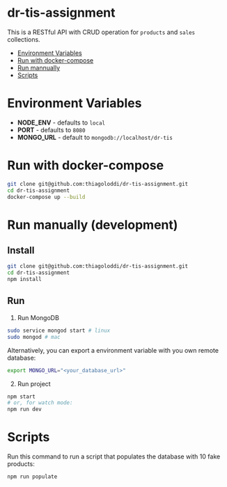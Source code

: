 # dr-tis-assignment

This is a RESTful API with CRUD operation for `products` and `sales` collections.

- [Environment Variables](#environment-variables)
- [Run with docker-compose](#run-with-docker-compose)
- [Run mannually](#run-manually-(development))
- [Scripts](#scripts)
# Environment Variables
- **NODE_ENV** - defaults to `local`
- **PORT** - defaults to `8080`
- **MONGO_URL** - default to `mongodb://localhost/dr-tis`

# Run with docker-compose
```bash
git clone git@github.com:thiagoloddi/dr-tis-assignment.git
cd dr-tis-assignment
docker-compose up --build
```

# Run manually (development)

## Install
```bash
git clone git@github.com:thiagoloddi/dr-tis-assignment.git
cd dr-tis-assignment
npm install
```

## Run

1. Run MongoDB
```bash
sudo service mongod start # linux
sudo mongod # mac
```
Alternatively, you can export a environment variable with you own remote database:
```bash
export MONGO_URL="<your_database_url>"
```

2. Run project
```bash
npm start
# or, for watch mode:
npm run dev
```

# Scripts
Run this command to run a script that populates the database with 10 fake products:
```bash
npm run populate
```